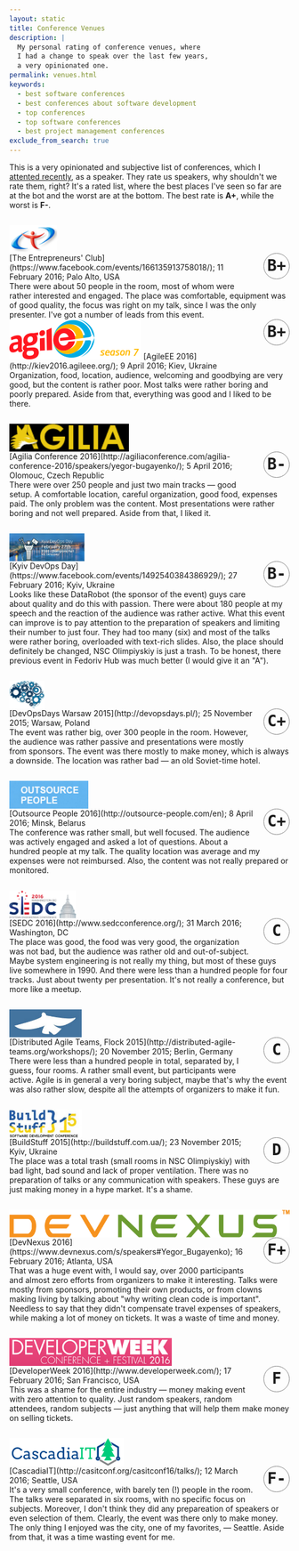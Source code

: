 ```yaml
---
layout: static
title: Conference Venues
description: |
  My personal rating of conference venues, where
  I had a change to speak over the last few years,
  a very opinionated one.
permalink: venues.html
keywords:
  - best software conferences
  - best conferences about software development
  - top conferences
  - top software conferences
  - best project management conferences
exclude_from_search: true
---
```


This is a very opinionated and subjective list of conferences,
which I [attented recently](/talks.html), as a speaker. They rate us speakers,
why shouldn't we rate them, right? It's a rated list, where the best places
I've seen so far are at the bot and the worst are at the bottom. The best
rate is <span class="green">**A+**</span>, while the worst is
<span class="red">**F-**</span>.

<style>
.venue-logo {
  display: block;
  height: 50px;
  margin-top: 2em;
  max-width: 100%;
}
.venue-rate {
  float: right;
  font-size: 2em;
  font-family: monospace;
  font-weight: bold;
  margin-left: .5em;
  margin-bottom: .5em;
  border-radius: 50%;
  border: 1px solid gray;
  text-align: center;
  vertical-align: middle;
  line-height: 1.6em;
  width: 1.6em;
  height: 1.6em;
}
</style>

<img src="/images/2016/tecclub-2016.png" class="venue-logo" alt="TECClub 2016"/>
<aside class="venue-rate green">B+</aside>
[The Entrepreneurs' Club](https://www.facebook.com/events/166135913758018/); 11 February 2016; Palo Alto, USA<br/>
There were about 50 people in the room, most of whom were rather
interested and engaged. The place was comfortable, equipment was of
good quality, the focus was right on my talk, since I was the only presenter.
I've got a number of leads from this event.

<img src="/images/2016/agileee-2016.png" class="venue-log" alt="AgileEE 2016"/>
<aside class="venue-rate green">B+</aside>
[AgileEE 2016](http://kiev2016.agileee.org/); 9 April 2016; Kiev, Ukraine<br/>
Organization, food, location, audience, welcoming and goodbying are very good, but
the content is rather poor. Most talks were rather boring and poorly prepared.
Aside from that, everything was good and I liked to be there.

<img src="/images/2016/agilia-conference-2016.png" class="venue-logo" alt="Agilia Conference 2016"/>
<aside class="venue-rate green">B-</aside>
[Agilia Conference 2016](http://agiliaconference.com/agilia-conference-2016/speakers/yegor-bugayenko/); 5 April 2016; Olomouc, Czech Republic<br/>
There were over 250 people and just two main tracks &mdash; good setup.
A comfortable location, careful organization, good food, expenses
paid. The only problem was the content. Most presentations
were rather boring and not well prepared. Aside from that, I liked it.

<img src="/images/2016/kyiv-devops-day.png" class="venue-logo" alt="Kyiv DevOps Day"/>
<aside class="venue-rate green">B-</aside>
[Kyiv DevOps Day](https://www.facebook.com/events/1492540384386929/); 27 February 2016; Kyiv, Ukraine<br/>
Looks like these DataRobot (the sponsor of the event) guys
care about quality and do this with passion. There were about 180 people at
my speech and the reaction of the audience was rather active. What this event can improve
is to pay attention to the preparation of speakers and limiting their number
to just four. They had too many (six) and most of the talks were rather boring, overloaded
with text-rich slides. Also, the place should definitely be changed, NSC Olimpiyskiy
is just a trash. To be honest, there previous event in Fedoriv Hub was much better
(I would give it an "A").

<img src="/images/2015/devopsdays-2015-logo.png" class="venue-logo" alt="DevOpsDays Warsaw 2015"/>
<aside class="venue-rate green">C+</aside>
[DevOpsDays Warsaw 2015](http://devopsdays.pl/); 25 November 2015; Warsaw, Poland<br/>
The event was rather big, over 300 people in the room. However, the audience
was rather passive and presentations were mostly from sponsors. The event was there
mostly to make money, which is always a downside. The location was rather
bad &mdash; an old Soviet-time hotel.

<img src="/images/2016/outsource-people-2016.png" class="venue-logo" alt="Outsource People 2016"/>
<aside class="venue-rate green">C+</aside>
[Outsource People 2016](http://outsource-people.com/en); 8 April 2016; Minsk, Belarus<br/>
The conference was rather small, but well focused. The audience was actively
engaged and asked a lot of questions. About a hundred people at my talk.
The quality location was average and my expenses
were not reimbursed. Also, the content was not really prepared or monitored.

<img src="/images/2016/sedc-2016.png" class="venue-logo" alt="SEDC 2016"/>
<aside class="venue-rate green">C</aside>
[SEDC 2016](http://www.sedcconference.org/); 31 March 2016; Washington, DC<br/>
The place was good, the food was very good, the organization was not bad, but
the audience was rather old and out-of-subject. Maybe system engineering is
not really my thing, but most of these guys live somewhere in 1990. And there
were less than a hundred people for four tracks. Just about twenty per
presentation. It's not really a conference, but more like a meetup.

<img src="/images/2015/datflock-2015-logo.png" class="venue-logo" alt="DATFlock 2015"/>
<aside class="venue-rate orange">C</aside>
[Distributed Agile Teams, Flock 2015](http://distributed-agile-teams.org/workshops/); 20 November 2015; Berlin, Germany<br/>
There were less than a hundred people in total, separated by, I guess, four rooms.
A rather small event, but participants were active. Agile is in general
a very boring subject, maybe that's why the event was also rather slow, despite
all the attempts of organizers to make it fun.

<img src="/images/2015/buildstuff-2015-logo.png" class="venue-logo" alt="BuildStuff 2015"/>
<aside class="venue-rate orange">D</aside>
[BuildStuff 2015](http://buildstuff.com.ua/); 23 November 2015; Kyiv, Ukraine<br/>
The place was a total trash (small rooms in NSC Olimpiyskiy) with bad light,
bad sound and lack of proper ventilation. There was no preparation of talks
or any communication with speakers. These guys are just making money
in a hype market. It's a shame.

<img src="/images/2016/devnexus-2016-logo.png" class="venue-logo" alt="DevNexus 2015"/>
<aside class="venue-rate red">F+</aside>
[DevNexus 2016](https://www.devnexus.com/s/speakers#Yegor_Bugayenko); 16 February 2016; Atlanta, USA<br/>
That was a huge event with, I would say, over 2000 participants and almost
zero efforts from organizers to make it interesting. Talks were mostly
from sponsors, promoting their own products, or from clowns making
living by talking about "why writing clean code is important".
Needless to say that they didn't
compensate travel expenses of speakers, while making a lot of money
on tickets. It was a waste of time and money.

<img src="/images/2015/developerweek-2015-logo.png" class="venue-logo" alt="DeveloperWeek 2015"/>
<aside class="venue-rate red">F</aside>
[DeveloperWeek 2016](http://www.developerweek.com/); 17 February 2016; San Francisco, USA<br/>
This was a shame for the entire industry &mdash; money making event with
zero attention to quality. Just random speakers, random attendees, random
subjects &mdash; just anything that will help them make money on selling
tickets.

<img src="/images/2016/cascadiait-2016.png" class="venue-logo" alt="CascadiaIT 2016"/>
<aside class="venue-rate red">F-</aside>
[CascadiaIT](http://casitconf.org/casitconf16/talks/); 12 March 2016; Seattle, USA<br/>
It's a very small conference, with barely ten (!) people in the room. The
talks were separated in six rooms, with no specific focus on subjects. Moreover,
I don't think they did any prepareation of speakers or even selection of them.
Clearly, the event was there only to make money. The only thing I enjoyed
was the city, one of my favorites, &mdash; Seattle. Aside from that, it was
a time wasting event for me.

